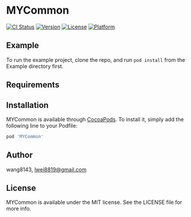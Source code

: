 # MYCommon

[![CI Status](https://img.shields.io/travis/wang8143/MYCommon.svg?style=flat)](https://travis-ci.org/wang8143/MYCommon)
[![Version](https://img.shields.io/cocoapods/v/MYCommon.svg?style=flat)](https://cocoapods.org/pods/MYCommon)
[![License](https://img.shields.io/cocoapods/l/MYCommon.svg?style=flat)](https://cocoapods.org/pods/MYCommon)
[![Platform](https://img.shields.io/cocoapods/p/MYCommon.svg?style=flat)](https://cocoapods.org/pods/MYCommon)

## Example

To run the example project, clone the repo, and run `pod install` from the Example directory first.

## Requirements

## Installation

MYCommon is available through [CocoaPods](https://cocoapods.org). To install
it, simply add the following line to your Podfile:

```ruby
pod 'MYCommon'
```

## Author

wang8143, lwei8819@gmail.com

## License

MYCommon is available under the MIT license. See the LICENSE file for more info.
